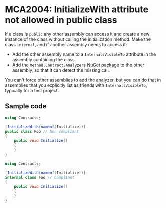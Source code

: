 # MCA2004: InitializeWith attribute not allowed in public class

If a class is `public` any other assembly can access it and create a new instance of the class without calling the initialization method. Make the class `internal`, and if another assembly needs to access it:

+ Add the other assembly name to a `InternalsVisibleTo` attribute in the assembly containing the class.
+ Add the `Method.Contract.Analyzers` NuGet package to the other assembly, so that it can detect the missing call.

You can't force other assemblies to add the analyzer, but you can do that in assemblies that you explicitly list as friends with `InternalsVisibleTo`, typically for a test project.

## Sample code

````csharp
using Contracts;

[InitializeWith(nameof(Initialize))]
public class Foo // Non compliant
{
    public void Initialize()
    {
    }
}
````

````csharp
using Contracts;

[InitializeWith(nameof(Initialize))]
internal class Foo // Compliant
{
    public void Initialize()
    {
    }
}
````
